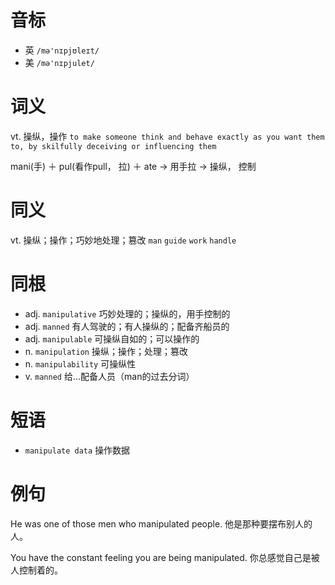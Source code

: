 # 音标

- 英 `/mə'nɪpjʊleɪt/`
- 美 `/mə'nɪpjulet/`

# 词义

vt. 操纵，操作
`to make someone think and behave exactly as you want them to, by skilfully deceiving or influencing them`



mani(手) ＋ pul(看作pull， 拉) ＋ ate → 用手拉 → 操纵， 控制

# 同义

vt. 操纵；操作；巧妙地处理；篡改
`man` `guide` `work` `handle`

# 同根

- adj. `manipulative` 巧妙处理的；操纵的，用手控制的
- adj. `manned` 有人驾驶的；有人操纵的；配备齐船员的
- adj. `manipulable` 可操纵自如的；可以操作的
- n. `manipulation` 操纵；操作；处理；篡改
- n. `manipulability` 可操纵性
- v. `manned` 给…配备人员（man的过去分词）

# 短语

- `manipulate data` 操作数据

# 例句

He was one of those men who manipulated people.
他是那种要摆布别人的人。

You have the constant feeling you are being manipulated.
你总感觉自己是被人控制着的。


